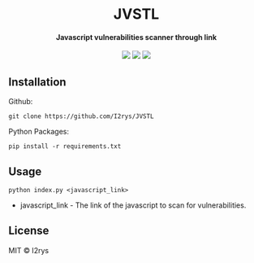 <h1 align="center">JVSTL</h1>
<h4 align="center">Javascript vulnerabilities scanner through link</h4>
<p align="center">
	<a href="https://github.com/I2rys/JVSTL/blob/main/LICENSE"><img src="https://img.shields.io/github/license/I2rys/JVSTL?style=flat-square"></img></a>
	<a href="https://github.com/I2rys/JVSTL/issues"><img src="https://img.shields.io/github/issues/I2rys/JVSTL.svg"></img></a>
	<a href="https://python.com"><img src="https://img.shields.io/badge/python-3670A0?style=flat-square&logo=python&logoColor=ffdd54"></img></a>
</p>

## Installation
Github:

    git clone https://github.com/I2rys/JVSTL
    
Python Packages:

    pip install -r requirements.txt

## Usage

    python index.py <javascript_link>
    
+ javascript_link - The link of the javascript to scan for vulnerabilities.

## License
MIT © I2rys
